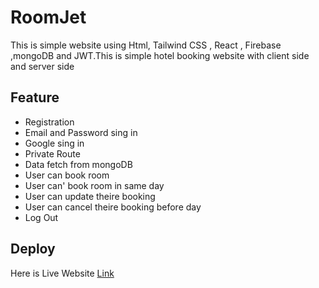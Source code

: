
# RoomJet
This is simple website using Html, Tailwind CSS , React , Firebase ,mongoDB and JWT.This is simple hotel booking website  with client side and server side

## Feature

- Registration
- Email and Password sing in
- Google sing in
- Private Route
- Data fetch from mongoDB
- User can book room
- User can' book room in same day
- User can update theire booking
- User can cancel theire booking before day
- Log Out
## Deploy

Here is Live Website [Link](https://roomjet01.web.app/)
